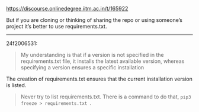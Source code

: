 https://discourse.onlinedegree.iitm.ac.in/t/165922

But if you are cloning or thinking of sharing the repo or using someone’s project it’s better to use requirements.txt.</p>
<hr/>
<aside class="quote group-ds-students" data-post="1" data-topic="165922" data-username="24f2006531">
<div class="title">
<div class="quote-controls"></div>
 24f2006531:</div>
<blockquote>
<p>My understanding is that if a version is not specified in the requirements.txt file, it installs the latest available version, whereas specifying a version ensures a specific installation</p>
</blockquote>
</aside>
<p>The creation of requirements.txt ensures that the current installation version is listed.</p>
<blockquote>
<p>Never try to list requirements.txt. There is a command to do that, <code>pip3 freeze &gt; requirements.txt </code>.